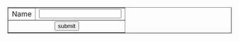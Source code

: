 <!DOCTYPE html PUBLIC "-//W3C//DTD XHTML 1.0 Transitional//EN" "http://www.w3.org/TR/xhtml1/DTD/xhtml1-transitional.dtd">
<html xmlns="http://www.w3.org/1999/xhtml">
<head>
<meta http-equiv="Content-Type" content="text/html; charset=utf-8" />
<title>Untitled Document</title>
</head>

<body>
<form>
<table border="1" cellpadding="0" cellspacing="0" align="center">
<tr>
<td>Name</td>
<td><input type="text" id="textid" name="text1" value="" onblur="getValid()"/></td></tr>
<tr>
<td colspan="2" align="center"><input type="submit" name="submit" value="submit" />
</table>
</form>
</body>
</html>


